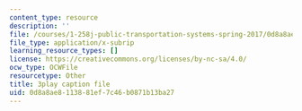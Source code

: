 ```yaml
---
content_type: resource
description: ''
file: /courses/1-258j-public-transportation-systems-spring-2017/0d8a8ae8113881ef7c46b0871b13ba27_dttSgzTJKK4.srt
file_type: application/x-subrip
learning_resource_types: []
license: https://creativecommons.org/licenses/by-nc-sa/4.0/
ocw_type: OCWFile
resourcetype: Other
title: 3play caption file
uid: 0d8a8ae8-1138-81ef-7c46-b0871b13ba27
---
```

